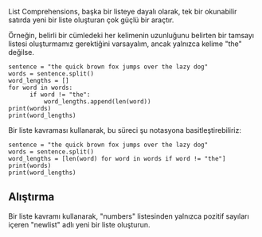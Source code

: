 List Comprehensions, başka bir listeye dayalı olarak, tek bir okunabilir satırda yeni bir liste oluşturan çok güçlü bir araçtır.

Örneğin, belirli bir cümledeki her kelimenin uzunluğunu belirten bir tamsayı listesi oluşturmamız gerektiğini varsayalım, ancak yalnızca kelime "the" değilse.

    sentence = "the quick brown fox jumps over the lazy dog"
    words = sentence.split()
    word_lengths = []
    for word in words:
          if word != "the":
              word_lengths.append(len(word))
    print(words)
    print(word_lengths)

Bir liste kavraması kullanarak, bu süreci şu notasyona basitleştirebiliriz:

    sentence = "the quick brown fox jumps over the lazy dog"
    words = sentence.split()
    word_lengths = [len(word) for word in words if word != "the"]
    print(words)
    print(word_lengths)

Alıştırma
--------

Bir liste kavramı kullanarak, "numbers" listesinden yalnızca pozitif sayıları içeren "newlist" adlı yeni bir liste oluşturun.